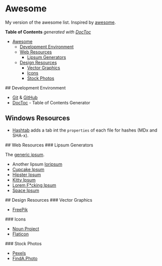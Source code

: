 # Awesome
My version of the awesome list. Inspired by [awesome](https://github.com/sindresorhus/awesome).

**Table of Contents**  *generated with [DocToc](http://doctoc.herokuapp.com/)*

- [Awesome](#)
	- [Development Environment](#devenv)
	- [Web Resources](#web)
		- [Lipsum Generators](#lipsum)
	- [Design Resources](#design)
		- [Vector Graphics](#vector)
		- [Icons](#icons)
		- [Stock Photos](#stock)

<a name="devenv">
## Development Environment 

* [Git](https://git-scm.com) & [GitHub](github.com)
 * [DocToc](https://github.com/thlorenz/doctoc-web) - Table of Contents Generator

## Windows Resources
* [Hashtab](http://implbits.com/products/hashtab/) adds a tab int the `properties` of each file for hashes (MDx and SHA-x).

<a name="web">
## Web Resources 
<a name="lipsum">
### Lipsum Generators 

The [generic ipsum](http://www.lipsum.com/).

* Another lipsum [loripsum](http://loripsum.net/)
* [Cupcake Ipsum](http://www.cupcakeipsum.com/)
* [Hipster Ipsum](http://hipsum.co/)
* [Kitty Ipsum](http://www.catipsum.com/)
* [Lorem F*cking Ipsum](http://loremfuckingipsum.com/)
* [Space Ipsum](http://spaceipsum.com/)
<a name="design">
## Design Resources 
<a name="vector">
### Vector Graphics 

* [FreePik](http://www.freepik.com/)
<a name="icons">
### Icons 

* [Noun Project](https://thenounproject.com/)
* [Flaticon](http://www.flaticon.com/)
<a name="stock">
### Stock Photos 

* [Pexels](https://www.pexels.com)
* [FindA.Photo](http://finda.photo/)
